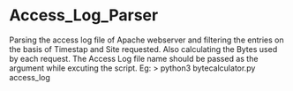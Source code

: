 # Access_Log_Parser
Parsing the access log file of Apache webserver and filtering the entries on the basis of Timestap and Site requested. 
Also calculating the Bytes used by each request. 
The Access Log file name should be passed as the argument while excuting the script.
Eg: 
	> python3 bytecalculator.py access_log

